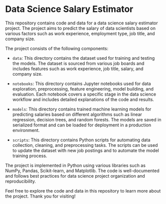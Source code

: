 # Data Science Salary Estimator

This repository contains code and data for a data science salary estimator project. The project aims to predict the salary of data scientists based on various factors such as work experience, employment type, job title, and company size. 

The project consists of the following components:

- `data`: This directory contains the dataset used for training and testing the models. The dataset is sourced from various job boards and includes features such as work experience, job title, salary, and company size.

- `notebooks`: This directory contains Jupyter notebooks used for data exploration, preprocessing, feature engineering, model building, and evaluation. Each notebook covers a specific stage in the data science workflow and includes detailed explanations of the code and results.

- `models`: This directory contains trained machine learning models for predicting salaries based on different algorithms such as linear regression, decision trees, and random forests. The models are saved in serialized format and can be loaded for deployment in a production environment.

- `scripts`: This directory contains Python scripts for automating data collection, cleaning, and preprocessing tasks. The scripts can be used to update the dataset with new job postings and to automate the model training process.

The project is implemented in Python using various libraries such as NumPy, Pandas, Scikit-learn, and Matplotlib. The code is well-documented and follows best practices for data science project organization and reproducibility.

Feel free to explore the code and data in this repository to learn more about the project. Thank you for visiting!
